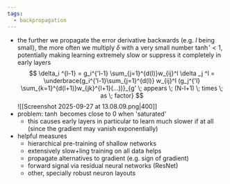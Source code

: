 ```yaml
---
tags:
  - backpropagation
---
```

- the further we propagate the error derivative backwards (e.g. $l$ being small), the more often we multiply $\delta$ with a very small number $\tanh' < 1$, potentially making learning extremely slow or suppress it completely in early layers
$$
\delta_i ^{l-1} = g_i^{'l-1} \sum_{j=1}^{d(l)}w_{ij}^l \delta _j ^l = \underbrace{g_i^{'l-1}\sum_{j=1}^{d(l)} w_{ij}^l (g_j^{'l} \sum_{k=1}^{d(l+1)}w_{jk}^{l+1}(...))}_{g' \; appears \; (N-l+1) \; times \; as \; factor}
$$
![[Screenshot 2025-09-27 at 13.08.09.png|400]]
- problem: $\tanh$ becomes close to 0 when 'saturated' 
	- this causes early layers in particular to learn much slower if at all (since the gradient may vanish exponentially)
- helpful measures
	- hierarchical pre-training of shallow networks
	- extensively slow+ling training on all data helps
	- propagate alternatives to gradient (e.g. sign of gradient)
	- forward signal via residual neural networks (ResNet)
	- other, specially robust neuron layouts